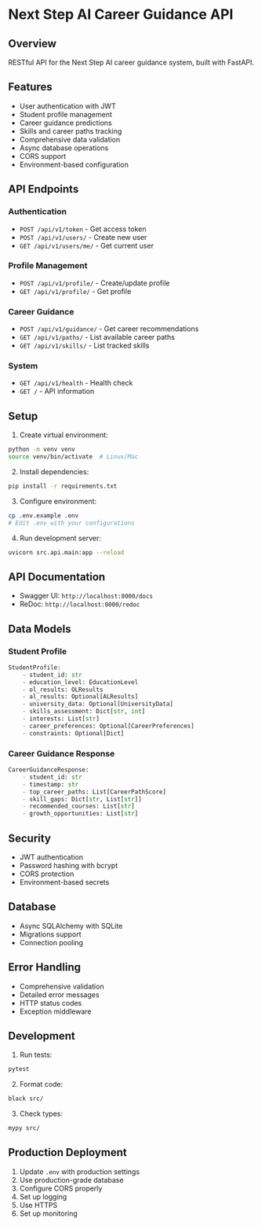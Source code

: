 # Next Step AI Career Guidance API

## Overview
RESTful API for the Next Step AI career guidance system, built with FastAPI.

## Features
- User authentication with JWT
- Student profile management
- Career guidance predictions
- Skills and career paths tracking
- Comprehensive data validation
- Async database operations
- CORS support
- Environment-based configuration

## API Endpoints

### Authentication
- `POST /api/v1/token` - Get access token
- `POST /api/v1/users/` - Create new user
- `GET /api/v1/users/me/` - Get current user

### Profile Management
- `POST /api/v1/profile/` - Create/update profile
- `GET /api/v1/profile/` - Get profile

### Career Guidance
- `POST /api/v1/guidance/` - Get career recommendations
- `GET /api/v1/paths/` - List available career paths
- `GET /api/v1/skills/` - List tracked skills

### System
- `GET /api/v1/health` - Health check
- `GET /` - API information

## Setup

1. Create virtual environment:
```bash
python -m venv venv
source venv/bin/activate  # Linux/Mac
```

2. Install dependencies:
```bash
pip install -r requirements.txt
```

3. Configure environment:
```bash
cp .env.example .env
# Edit .env with your configurations
```

4. Run development server:
```bash
uvicorn src.api.main:app --reload
```

## API Documentation
- Swagger UI: `http://localhost:8000/docs`
- ReDoc: `http://localhost:8000/redoc`

## Data Models

### Student Profile
```python
StudentProfile:
    - student_id: str
    - education_level: EducationLevel
    - ol_results: OLResults
    - al_results: Optional[ALResults]
    - university_data: Optional[UniversityData]
    - skills_assessment: Dict[str, int]
    - interests: List[str]
    - career_preferences: Optional[CareerPreferences]
    - constraints: Optional[Dict]
```

### Career Guidance Response
```python
CareerGuidanceResponse:
    - student_id: str
    - timestamp: str
    - top_career_paths: List[CareerPathScore]
    - skill_gaps: Dict[str, List[str]]
    - recommended_courses: List[str]
    - growth_opportunities: List[str]
```

## Security
- JWT authentication
- Password hashing with bcrypt
- CORS protection
- Environment-based secrets

## Database
- Async SQLAlchemy with SQLite
- Migrations support
- Connection pooling

## Error Handling
- Comprehensive validation
- Detailed error messages
- HTTP status codes
- Exception middleware

## Development
1. Run tests:
```bash
pytest
```

2. Format code:
```bash
black src/
```

3. Check types:
```bash
mypy src/
```

## Production Deployment
1. Update `.env` with production settings
2. Use production-grade database
3. Configure CORS properly
4. Set up logging
5. Use HTTPS
6. Set up monitoring
